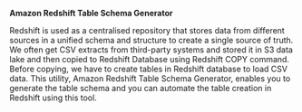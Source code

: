**Amazon Redshift Table Schema Generator**

Redshift is used as a centralised repository that stores data from different sources in a unified schema and structure to create a single source of truth. 
We often get CSV extracts from third-party systems and stored it in S3 data lake and 
then copied to Redshift Database using Redshift COPY command. Before copying, we have to create tables in Redshift database to load CSV data. 
This utility, Amazon Redshift Table Schema Generator, enables you to generate the table schema and you can automate the table creation in Redshift using 
this tool. 